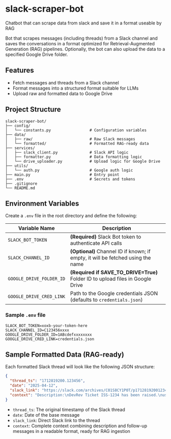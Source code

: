 # slack-scraper-bot

Chatbot that can scrape data from slack and save it in a format useable by RAG

Bot that scrapes messages (including threads) from a Slack channel and saves the conversations in a format optimized for
Retrieval-Augmented Generation (RAG) pipelines. Optionally, the bot can also upload the data to a specified Google Drive
folder.

## Features

- Fetch messages and threads from a Slack channel
- Format messages into a structured format suitable for LLMs
- Upload raw and formatted data to Google Drive

## Project Structure

```
slack-scraper-bot/
├── config/
│   └── constants.py                 # Configuration variables
├── data/
│   ├── raw/                         # Raw Slack messages
│   └── formatted/                   # Formatted RAG-ready data
├── services/
│   ├── slack_client.py              # Slack API logic
│   ├── formatter.py                 # Data formatting logic
│   └── drive_uploader.py            # Upload logic for Google Drive
├── utils/
│   └── auth.py                      # Google auth logic
├── main.py                          # Entry point
├── .env                             # Secrets and tokens
├── .gitignore
└── README.md
```

## Environment Variables

Create a `.env` file in the root directory and define the following:

| Variable Name            | Description                                                                     |
|--------------------------|---------------------------------------------------------------------------------|
| `SLACK_BOT_TOKEN`        | **(Required)** Slack Bot token to authenticate API calls                        |
| `SLACK_CHANNEL_ID`       | **(Optional)** Channel ID if known; if empty, it will be fetched using the name |
| `GOOGLE_DRIVE_FOLDER_ID` | **(Required if SAVE_TO_DRIVE=True)** Folder ID to upload files in Google Drive  |
| `GOOGLE_DRIVE_CRED_LINK` | Path to the Google credentials JSON (defaults to `credentials.json`)            |

### Sample `.env` file

```env
SLACK_BOT_TOKEN=xoxb-your-token-here
SLACK_CHANNEL_ID=C123456xxxx
GOOGLE_DRIVE_FOLDER_ID=1ABcdefxxxxxxxx
GOOGLE_DRIVE_CRED_LINK=credentials.json
```

## Sample Formatted Data (RAG-ready)

Each formatted Slack thread will look like the following JSON structure:

```json
{
  "thread_ts": "1712819200.123456",
  "date": "2025-04-12",
  "slack_link": "https://slack.com/archives/C01S8CY1P0T/p1712819200123456",
  "context": "Description:\nDevRev Ticket ISS-1234 has been raised.\nuser1: Please check logs\nuser2: Acknowledged and will investigate."
}
```

- `thread_ts`: The original timestamp of the Slack thread
- `date`: Date of the base message
- `slack_link`: Direct Slack link to the thread
- `context`: Complete context combining description and follow-up messages in a readable format, ready for RAG ingestion
